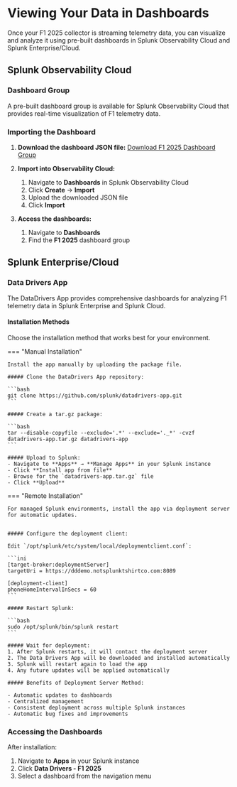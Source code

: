 # Viewing Your Data in Dashboards

Once your F1 2025 collector is streaming telemetry data, you can visualize and analyze it using pre-built dashboards in Splunk Observability Cloud and Splunk Enterprise/Cloud.

## Splunk Observability Cloud

### Dashboard Group

A pre-built dashboard group is available for Splunk Observability Cloud that provides real-time visualization of F1 telemetry data.

### Importing the Dashboard

1.  **Download the dashboard JSON file:** [Download F1 2025 Dashboard Group](https://github.com/splunk/f1-simulator/blob/main/observability/dashboard_group_F1_2025.json)

2.  **Import into Observability Cloud:**
    1. Navigate to **Dashboards** in Splunk Observability Cloud
    2. Click **Create** → **Import**
    3. Upload the downloaded JSON file
    4. Click **Import**

3.  **Access the dashboards:**
    1. Navigate to **Dashboards**
    2. Find the **F1 2025** dashboard group

## Splunk Enterprise/Cloud

### Data Drivers App

The DataDrivers App provides comprehensive dashboards for analyzing F1 telemetry data in Splunk Enterprise and Splunk Cloud.

#### Installation Methods

Choose the installation method that works best for your environment.

=== "Manual Installation"

    Install the app manually by uploading the package file.

    ##### Clone the DataDrivers App repository:

    ```bash
    git clone https://github.com/splunk/datadrivers-app.git
    ```

    ##### Create a tar.gz package:

    ```bash
    tar --disable-copyfile --exclude='.*' --exclude='._*' -cvzf datadrivers-app.tar.gz datadrivers-app
    ```

    ##### Upload to Splunk:
    - Navigate to **Apps** → **Manage Apps** in your Splunk instance
    - Click **Install app from file**
    - Browse for the `datadrivers-app.tar.gz` file
    - Click **Upload**

=== "Remote Installation"

    For managed Splunk environments, install the app via deployment server for automatic updates.


    ##### Configure the deployment client:

    Edit `/opt/splunk/etc/system/local/deploymentclient.conf`:

    ```ini
    [target-broker:deploymentServer]
    targetUri = https://dddemo.notsplunktshirtco.com:8089

    [deployment-client]
    phoneHomeIntervalInSecs = 60
    ```

    ##### Restart Splunk:

    ```bash
    sudo /opt/splunk/bin/splunk restart
    ```

    ##### Wait for deployment:
    1. After Splunk restarts, it will contact the deployment server
    2. The Data Drivers App will be downloaded and installed automatically
    3. Splunk will restart again to load the app
    4. Any future updates will be applied automatically

    ##### Benefits of Deployment Server Method:

    - Automatic updates to dashboards
    - Centralized management
    - Consistent deployment across multiple Splunk instances
    - Automatic bug fixes and improvements

### Accessing the Dashboards

After installation:

1. Navigate to **Apps** in your Splunk instance
2. Click **Data Drivers - F1 2025**
3. Select a dashboard from the navigation menu
